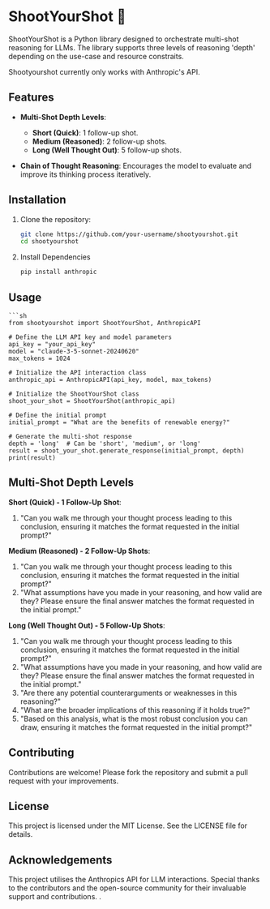 # ShootYourShot 🧠

ShootYourShot is a Python library designed to orchestrate multi-shot reasoning for LLMs. The library supports three levels of reasoning 'depth' depending on the use-case and resource constraits. 

Shootyourshot currently only works with Anthropic's API.

## Features

- **Multi-Shot Depth Levels**:
  - **Short (Quick)**: 1 follow-up shot.
  - **Medium (Reasoned)**: 2 follow-up shots.
  - **Long (Well Thought Out)**: 5 follow-up shots.

- **Chain of Thought Reasoning**: Encourages the model to evaluate and improve its thinking process iteratively.

## Installation

1. Clone the repository:
   ```sh
   git clone https://github.com/your-username/shootyourshot.git
   cd shootyourshot

2. Install Dependencies
   ```sh
   pip install anthropic
   
## Usage

    ```sh
    from shootyourshot import ShootYourShot, AnthropicAPI
    
    # Define the LLM API key and model parameters
    api_key = "your_api_key"
    model = "claude-3-5-sonnet-20240620"
    max_tokens = 1024
      
    # Initialize the API interaction class
    anthropic_api = AnthropicAPI(api_key, model, max_tokens)
      
    # Initialize the ShootYourShot class
    shoot_your_shot = ShootYourShot(anthropic_api)
      
    # Define the initial prompt
    initial_prompt = "What are the benefits of renewable energy?"
      
    # Generate the multi-shot response
    depth = 'long'  # Can be 'short', 'medium', or 'long'
    result = shoot_your_shot.generate_response(initial_prompt, depth)
    print(result)

## Multi-Shot Depth Levels

**Short (Quick) - 1 Follow-Up Shot**:
  1. "Can you walk me through your thought process leading to this conclusion, ensuring it matches the format requested in the initial prompt?"

**Medium (Reasoned) - 2 Follow-Up Shots**:
  1. "Can you walk me through your thought process leading to this conclusion, ensuring it matches the format requested in the initial prompt?"
  2. "What assumptions have you made in your reasoning, and how valid are they? Please ensure the final answer matches the format requested in the initial prompt."

**Long (Well Thought Out) - 5 Follow-Up Shots**:
  1. "Can you walk me through your thought process leading to this conclusion, ensuring it matches the format requested in the initial prompt?"
  2. "What assumptions have you made in your reasoning, and how valid are they? Please ensure the final answer matches the format requested in the initial prompt."
  3. "Are there any potential counterarguments or weaknesses in this reasoning?"
  4. "What are the broader implications of this reasoning if it holds true?"
  5. "Based on this analysis, what is the most robust conclusion you can draw, ensuring it matches the format requested in the initial prompt?"

## Contributing
Contributions are welcome! Please fork the repository and submit a pull request with your improvements.

## License
This project is licensed under the MIT License. See the LICENSE file for details.

## Acknowledgements
This project utilises the Anthropics API for LLM interactions. Special thanks to the contributors and the open-source community for their invaluable support and contributions.
.